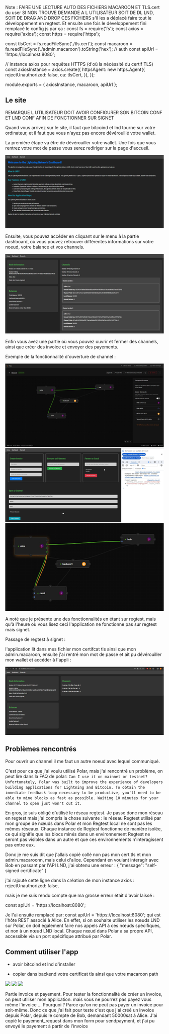 Note : FAIRE UNE LECTURE AUTO DES FICHIERS MACAROON ET TLS.cert du user
SI NON TROUVE DEMANDE A L UTILISATEUR SOIT DE DL LND, SOIT DE DRAG AND DROP CES FICHIERS s'il les a déplacé
faire tout le développement en regtest. Et ensuite une fois le développement fini remplacé le config js par ça :
const fs = require('fs');
const axios = require('axios');
const https = require('https');

const tlsCert = fs.readFileSync('./tls.cert');
const macaroon = fs.readFileSync('./admin.macaroon').toString('hex');   // auth
const apiUrl = 'https://localhost:8080';

// instance axios pour requêtes HTTPS (d'où la nécéssité du certif TLS)
const axiosInstance = axios.create({
  httpsAgent: new https.Agent({
    rejectUnauthorized: false,
    ca: tlsCert,
  }),
});

module.exports = { axiosInstance, macaroon, apiUrl };

## Le site 

REMARQUE L UTILISATEUR DOIT AVOIR CONFIGURER SON BITCOIN CONF ET LND CONF AFIN DE FONCTIONNER SUR SIGNET

Quand vous arrivez sur le site, il faut que bitcoind et lnd tourne sur votre ordinateur, et il faut que vous n'ayez pas encore dévérouillé votre wallet.

La première étape va être de dévérouiller votre wallet. Une fois que vous rentrez votre mot de passe vous serez rediriger sur la page d'accueil.

<img src="img/Accueil.JPG">

Ensuite, vous pouvez accéder en cliquant sur le menu à la partie dashboard, où vous pouvez retrouver différentes informations sur votre noeud, votre balance et vos channels.

<img src="img/Dashboard.JPG">

Enfin vous avez une partie où vous pouvez ouvrir et fermer des channels, ainsi que créer des invoice et envoyer des payements.

Exemple de la fonctionnalité d'ouverture de channel :

<img src="img/PolarBefore.JPG">

<img src="img/OpenAChannel.JPG">

<img src="img/PolarAfter.JPG">

A noté que je présente une des fonctionnalités en étant sur regtest, mais qu'à l'heure où vous lisez ceci l'application ne fonctionne pas sur regtest mais signet.

Passage de regtest à signet :

l'application lit dans mes fichier mon certifcat tls ainsi que mon admin.macaroon, ensuite j'ai rentré mon mot de passe et ait pu dévérouiller mon wallet et accéder à l'appli :

<img src="img/DashboardSignet.JPG">



## Problèmes rencontrés

Pour ouvrir un channel il me faut un autre noeud avec lequel communiqué.

C'est pour ca que j'ai voulu utilisé Polar, mais j'ai rencontré un problème, on peut lire dans la FAQ de polar:
`
Can I use it on mainnet or testnet?
Unfortunately, Polar was built to improve the experience of developers building applications for Lightning and Bitcoin. To obtain the immediate feedback loop necessary to be productive, you'll need to be able to mine blocks as fast as possible. Waiting 10 minutes for your channel to open just won't cut it.
`

En gros, je suis obligé d'utilisé le réseau regtest.
Je passe donc mon réseau en regtest mais j'ai compris la chose suivante :
le réseau Regtest utilisé par mon groupe de nœuds dans Polar et mon Regtest local ne sont pas les mêmes réseaux. Chaque instance de Regtest fonctionne de manière isolée, ce qui signifie que les blocs minés dans un environnement Regtest ne seront pas visibles dans un autre et que ces environnements n'interagissent pas entre eux.


Donc je me suis dit que j'allais copié collé non pas mon cert.tls et mon admin.macaroonn, mais celui d'alice. Cependant en voulant interagir avec Bob en passant par l'API LND, j'ai obtenu une erreur :
{
  "message": "self-signed certificate"
}

j'ai rajouté cette ligne dans la création de mon instance axios :
rejectUnauthorized: false,

mais je me suis rendu compte que ma grosse erreur était d'avoir laissé :

const apiUrl = 'https://localhost:8080';

Je l'ai ensuite remplacé par: const apiUrl = 'https://localhost:8080'; qui est l'hôte REST associé à Alice. En effet, si on souhaite utiliser les nœuds LND sur Polar, on doit également faire nos appels API à ces nœuds spécifiques, et non à un nœud LND local. Chaque nœud dans Polar a sa propre API, accessible via un port spécifique attribué par Polar.



## Comment utiliser l'app

- avoir bitcoind et lnd d'installer

- copier dans backend votre certificat tls ainsi que votre macaroon path


<img src ="Node_before_alice_carol_canal.JPG">
<img src="alice_open_canal_carol.JPG">
<img src ="Node_after_alice_carol_canal.JPG">




Partie invoice et payement. Pour tester la fonctionnalité de créer un invoice, on peut utiliser mon application. mais vous ne pourrez pas payez vous même l'invoice ... Pourquoi ? Parce qu'on ne peut pas payer un invoice pour soit-même. Donc ce que j'ai fait pour teste c'est que j'ai créé un invoice depuis Polar, depuis le compte de Bob, demandant 50000sat à Alice. J'ai copié le payement_request dans mon form pour sendpayment, et j'ai pu envoyé le payement à partir de l'invoice